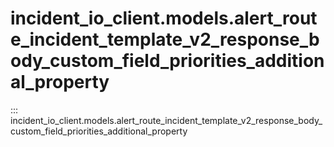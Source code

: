 # incident_io_client.models.alert_route_incident_template_v2_response_body_custom_field_priorities_additional_property

::: incident_io_client.models.alert_route_incident_template_v2_response_body_custom_field_priorities_additional_property
